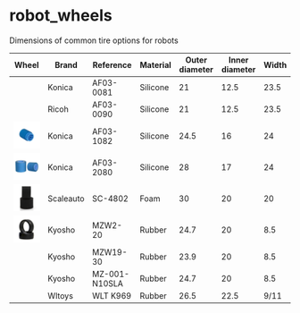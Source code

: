 # robot_wheels
Dimensions of common tire options for robots

| Wheel | Brand     | Reference     | Material | Outer diameter | Inner diameter | Width |
|-------|-----------|---------------|----------|----------------|----------------|-------|
|                                   | Konica    | AF03-0081     | Silicone | 21             | 12.5           | 23.5  |
|                                   | Ricoh     | AF03-0090     | Silicone | 21             | 12.5           | 23.5  |
| ![AF03-1082](img/af03-1082.png)   | Konica    | AF03-1082     | Silicone | 24.5           | 16             | 24    |
| ![AF03-2080](img/af03-2080.png)   | Konica    | AF03-2080     | Silicone | 28             | 17             | 24    |
| ![SC-4802](img/sc-4802.png)       | Scaleauto | SC-4802       | Foam     | 30             | 20             | 20    |
| ![MZw2-20](img/mzw2-20.png)       | Kyosho    | MZW2-20       | Rubber   | 24.7           | 20             | 8.5   |
|                                   | Kyosho    | MZW19-30      | Rubber   | 23.9           | 20             | 8.5   |
|                                   | Kyosho    | MZ-001-N10SLA | Rubber   | 24.7           | 20             | 8.5   |
|                                   | Wltoys    | WLT K969      | Rubber   | 26.5           | 22.5           | 9/11  |
